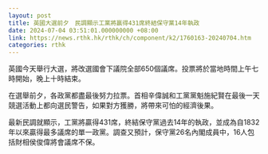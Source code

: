 ```yaml
---
layout: post
title: 英國大選前夕　民調顯示工黨將贏得431席終結保守黨14年執政
date: 2024-07-04 03:51:01.000000000 +08:00
link: https://news.rthk.hk/rthk/ch/component/k2/1760163-20240704.htm
categories: rthk
---
```


英國今天舉行大選，將改選國會下議院全部650個議席。投票將於當地時間上午七時開始，晚上十時結束。

在選舉前夕，各政黨都盡最後努力拉票。首相辛偉誠和工黨黨魁施紀賢在最後一天競選活動上都向選民警告，如果對方獲勝，將帶來可怕的經濟後果。

最新民調就顯示，工黨將贏得431席，終結保守黨過去14年的執政，並成為自1832年以來贏得最多議席的單一政黨。調查又預計，保守黨26名內閣成員中，16人包括財相侯俊偉將會議席不保。

